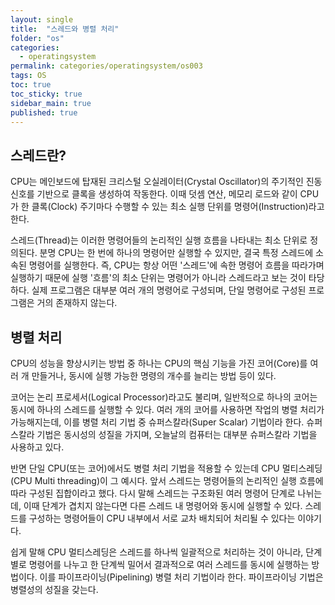 ```yaml
---
layout: single
title:  "스레드와 병렬 처리"
folder: "os"
categories:
  - operatingsystem
permalink: categories/operatingsystem/os003
tags: OS
toc: true
toc_sticky: true
sidebar_main: true
published: true
---
```


## 스레드란?
CPU는 메인보드에 탑재된 크리스털 오실레이터(Crystal Oscillator)의 주기적인 진동 신호를 기반으로 클록을 생성하여 작동한다. 이때 덧셈 연산, 메모리 로드와 같이 CPU가 한 클록(Clock) 주기마다 수행할 수 있는 최소 실행 단위를 명령어(Instruction)라고 한다.

스레드(Thread)는 이러한 명령어들의 논리적인 실행 흐름을 나타내는 최소 단위로 정의된다. 분명 CPU는 한 번에 하나의 명령어만 실행할 수 있지만, 결국 특정 스레드에 소속된 명령어를 실행한다. 즉, CPU는 항상 어떤 \'스레드\'에 속한 명령어 흐름을 따라가며 실행하기 때문에 실행 \'흐름\'의 최소 단위는 명령어가 아니라 스레드라고 보는 것이 타당하다. 실제 프로그램은 대부분 여러 개의 명령어로 구성되며, 단일 명령어로 구성된 프로그램은 거의 존재하지 않는다.

## 병렬 처리
CPU의 성능을 향상시키는 방법 중 하나는 CPU의 핵심 기능을 가진 코어(Core)를 여러 개 만들거나, 동시에 실행 가능한 명령의 개수를 늘리는 방법 등이 있다.

코어는 논리 프로세서(Logical Processor)라고도 불리며, 일반적으로 하나의 코어는 동시에 하나의 스레드를 실행할 수 있다. 여러 개의 코어를 사용하면 작업의 병렬 처리가 가능해지는데, 이를 병렬 처리 기법 중 슈퍼스칼라(Super Scalar) 기법이라 한다. 슈퍼스칼라 기법은 동시성의 성질을 가지며, 오늘날의 컴퓨터는 대부분 슈퍼스칼라 기법을 사용하고 있다.

반면 단일 CPU(또는 코어)에서도 병렬 처리 기법을 적용할 수 있는데 CPU 멀티스레딩(CPU Multi threading)이 그 예시다. 앞서 스레드는 명령어들의 논리적인 실행 흐름에 따라 구성된 집합이라고 했다. 다시 말해 스레드는 구조화된 여러 명령어 단계로 나뉘는데, 이때 단계가 겹치지 않는다면 다른 스레드 내 명령어와 동시에 실행할 수 있다. 스레드를 구성하는 명령어들이 CPU 내부에서 서로 교차 배치되어 처리될 수 있다는 이야기다.

쉽게 말해 CPU 멀티스레딩은 스레드를 하나씩 일괄적으로 처리하는 것이 아니라, 단계별로 명령어를 나누고 한 단계씩 밀어서 결과적으로 여러 스레드를 동시에 실행하는 방법이다. 이를 파이프라이닝(Pipelining) 병렬 처리 기법이라 한다. 파이프라이닝 기법은 병렬성의 성질을 갖는다.
